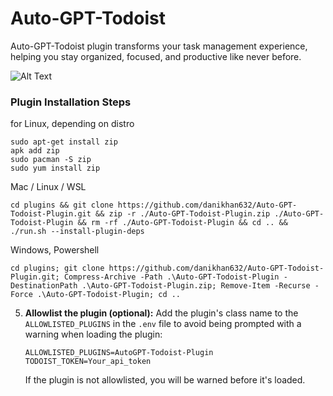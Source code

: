 # Auto-GPT-Todoist


Auto-GPT-Todoist plugin transforms your task management experience, helping you stay organized, focused, and productive like never before.




![Alt Text](https://i.imgur.com/bYlbXjx.png)
### Plugin Installation Steps

for Linux, depending on distro
```
sudo apt-get install zip
apk add zip
sudo pacman -S zip
sudo yum install zip
```
Mac / Linux / WSL
```
cd plugins && git clone https://github.com/danikhan632/Auto-GPT-Todoist-Plugin.git && zip -r ./Auto-GPT-Todoist-Plugin.zip ./Auto-GPT-Todoist-Plugin && rm -rf ./Auto-GPT-Todoist-Plugin && cd .. && ./run.sh --install-plugin-deps

```
Windows, Powershell
```
cd plugins; git clone https://github.com/danikhan632/Auto-GPT-Todoist-Plugin.git; Compress-Archive -Path .\Auto-GPT-Todoist-Plugin -DestinationPath .\Auto-GPT-Todoist-Plugin.zip; Remove-Item -Recurse -Force .\Auto-GPT-Todoist-Plugin; cd ..
```



5. **Allowlist the plugin (optional):**
   Add the plugin's class name to the `ALLOWLISTED_PLUGINS` in the `.env` file to avoid being prompted with a warning when loading the plugin:

   ``` shell
   ALLOWLISTED_PLUGINS=AutoGPT-Todoist-Plugin
   TODOIST_TOKEN=Your_api_token
   ```

   If the plugin is not allowlisted, you will be warned before it's loaded.

